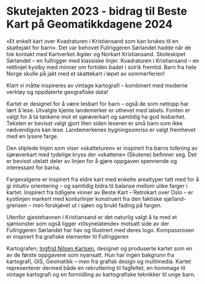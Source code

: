 # Skutejakten 2023 - bidrag til Beste Kart på Geomatikkdagene 2024

«Et enkelt kart over Kvadraturen i Kristiansand som kan brukes til en skattejakt for barn». Det var behovet Fullriggeren Sørlandet hadde når de tok kontakt med Kartverket Agder og Norkart Kristiansand. Skoleskipet Sørlandet – en fullrigger med klassiske linjer. Kvadraturen i Kristiansand – en rettlinjet kystby med minner om fortiden badet i solrik fremtid. Barn fra hele Norge skulle på jakt med et skattekart i løpet av sommerferien!

Klart vi måtte inspireres av vintage kartografi – kombinert med moderne verktøy og oppdaterte geografiske data! 

Kartet er designet for å være lesbart for barn – også de som nettopp har lært å lese. Utvalgte kjente landemerker er uthevet med labels. Fonten er valgt for å ta tankene mot et sjørøverkart og samtidig ha god lesbarhet. Teksten er bevisst valgt gjort liten siden leseren er små barn som ikke nødvendigvis kan lese. Landemerkenes bygningsomriss er valgt fremhevet med en lysere farge.

Den stiplede linjen som viser «skatteturen» er inspirert fra barns tolkning av sjørøverkart med tydelige kryss der «skattene» (Skutene) befinner seg. Det er bevisst utelatt deler av linjen for å gjøre oppgaven spennende og interessant for barna.

Fargevalgene er inspirert fra eldre kart med enkelte arealtyper tatt med for å gi intuitiv orientering – og samtidig bidra til balanse mellom ulike farger i kartet. 
Inspirert fra tidligere vinner av Beste Kart – Retrokart over Oslo – er kystlinjen markert med konturlinjer konstruert fra den faktiske sjø/land-grensen – men forskjøvet ut i sjøen og brukt fading på fargen. 

Utenfor gjestehavnen i Kristiansand er det naturlig valgt å ta med et sjømonster som også ligger «tilsynelatende» motsatt side av der Fullriggeren Sørlandet har hav og illustrert med deres logo. Kompassrosen er inspirert fra grafiske elementer til Fullriggeren

Kartografen; [Ingfrid Nilsen Karlsen](https://no.linkedin.com/in/inktheartist404), designet og produserte kartet som en av de første oppgavene som nyansatt. Hun har ingen bakgrunn fra kartografi, GIS, Geomatikk – men fra grafisk design og multimedia. Kartet representerer dermed både en rekruttering til fagfeltet, en hommage til vintage kartografi og en formidling av kartografiske teknikker til unge barn. 
